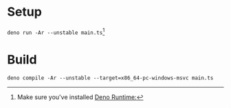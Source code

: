 # Setup 
`deno run -Ar --unstable main.ts`[^1]
# Build 
`deno compile -Ar --unstable --target=x86_64-pc-windows-msvc main.ts`

[^1]: Make sure you've installed [Deno Runtime:](https://deno.land/)